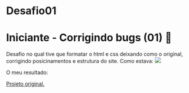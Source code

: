 # Desafio01
# Iniciante - Corrigindo bugs (01) **👀**

Desafio no qual tive que formatar o html e css deixando como o original, corrigindo posicinamentos e estrutura do site.
Como estava:
<img src="https://efficient-sloth-d85.notion.site/image/https%3A%2F%2Fs3-us-west-2.amazonaws.com%2Fsecure.notion-static.com%2Fa29a32b1-069e-4e79-af05-d69f772bccb5%2FUntitled.png?table=block&id=8f89f434-cf5e-47a9-8612-c55e35452cfd&spaceId=08f749ff-d06d-49a8-a488-9846e081b224&width=2000&userId=&cache=v2"/>

O meu resultado:


<a href="https://explorer-stage02-p01.vercel.app/" target="_blank">Projeto original.</a>

